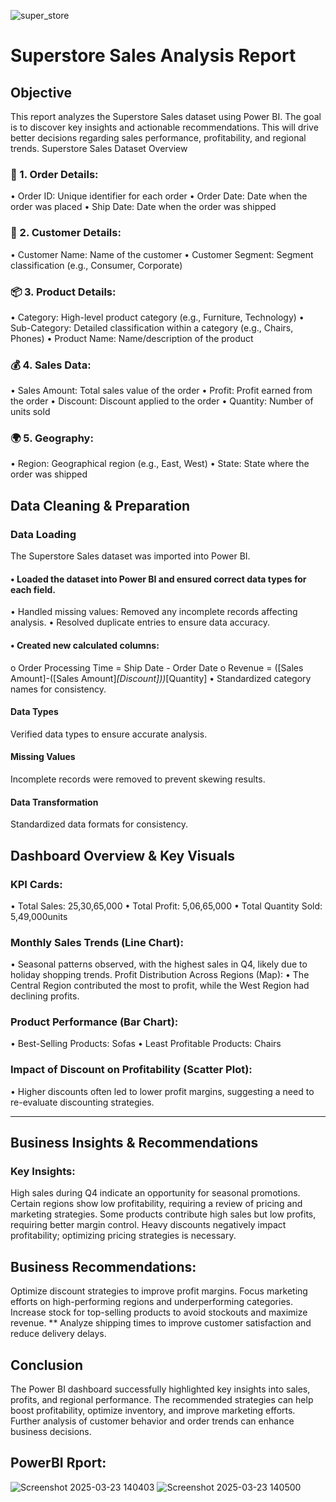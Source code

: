 
![super_store](https://github.com/user-attachments/assets/af4de50e-88d7-4221-9db0-11718187b1f9)


# Superstore Sales Analysis Report
## Objective
This report analyzes the Superstore Sales dataset using Power BI. The goal is to discover key insights and actionable recommendations. This will drive better decisions regarding sales performance, profitability, and regional trends.
Superstore Sales Dataset Overview
### 🛒 1. Order Details:
•	Order ID: Unique identifier for each order
•	Order Date: Date when the order was placed
•	Ship Date: Date when the order was shipped
### 👥 2. Customer Details:
•	Customer Name: Name of the customer
•	Customer Segment: Segment classification (e.g., Consumer, Corporate)
### 📦 3. Product Details:
•	Category: High-level product category (e.g., Furniture, Technology)
•	Sub-Category: Detailed classification within a category (e.g., Chairs, Phones)
•	Product Name: Name/description of the product
### 💰 4. Sales Data:
•	Sales Amount: Total sales value of the order
•	Profit: Profit earned from the order
•	Discount: Discount applied to the order
•	Quantity: Number of units sold
### 🌍 5. Geography:
•	Region: Geographical region (e.g., East, West)
•	State: State where the order was shipped


## Data Cleaning & Preparation

### Data Loading
The Superstore Sales dataset was imported into Power BI.
#### •	Loaded the dataset into Power BI and ensured correct data types for each field.
•	Handled missing values: Removed any incomplete records affecting analysis.
•	Resolved duplicate entries to ensure data accuracy.
#### •	Created new calculated columns:
o	Order Processing Time = Ship Date - Order Date
o	Revenue = ([Sales Amount]-([Sales Amount]*[Discount]))*[Quantity]
•	Standardized category names for consistency.
#### Data Types
Verified data types to ensure accurate analysis.
#### Missing Values
Incomplete records were removed to prevent skewing results.
#### Data Transformation
Standardized data formats for consistency.

## Dashboard Overview & Key Visuals

 ### KPI Cards:
•	Total Sales: 25,30,65,000
•	Total Profit: 5,06,65,000
•	Total Quantity Sold: 5,49,000units

 ### Monthly Sales Trends (Line Chart):
•	Seasonal patterns observed, with the highest sales in Q4, likely due to holiday shopping trends.
 Profit Distribution Across Regions (Map):
•	The Central Region contributed the most to profit, while the West Region had declining profits.

 ### Product Performance (Bar Chart):
•	Best-Selling Products: Sofas
•	Least Profitable Products: Chairs

 ### Impact of Discount on Profitability (Scatter Plot):
•	Higher discounts often led to lower profit margins, suggesting a need to re-evaluate discounting strategies.
________________________________________
## Business Insights & Recommendations

### Key Insights:
High sales during Q4 indicate an opportunity for seasonal promotions. Certain regions show low profitability, requiring a review of pricing and marketing strategies. Some products contribute high sales but low profits, requiring better margin control. Heavy discounts negatively impact profitability; optimizing pricing strategies is necessary.

## Business Recommendations:
Optimize discount strategies to improve profit margins. Focus marketing efforts on high-performing regions and underperforming categories. Increase stock for top-selling products to avoid stockouts and maximize revenue. ** Analyze shipping times to improve customer satisfaction and reduce delivery delays.

## Conclusion
The Power BI dashboard successfully highlighted key insights into sales, profits, and regional performance. The recommended strategies can help boost profitability, optimize inventory, and improve marketing efforts. Further analysis of customer behavior and order trends can enhance business decisions.


## PowerBI Rport:
![Screenshot 2025-03-23 140403](https://github.com/user-attachments/assets/5de805a5-abc0-40d7-adca-90ab531e13cc)
![Screenshot 2025-03-23 140500](https://github.com/user-attachments/assets/d0f224f4-2438-41d7-8ee2-5a5578e453d9)
















